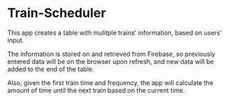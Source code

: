 # Train-Scheduler

This app creates a table with mulitple trains' information, based on users' input.

The information is stored on and retrieved from Firebase, so previously entered data will be on the browser upon refresh, and new data will be added to the end of the table.

Also, given the first train time and frequency, the app will calculate the amount of time until the next train based on the current time.
